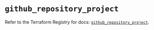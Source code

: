 # `github_repository_project`

Refer to the Terraform Registry for docs: [`github_repository_project`](https://registry.terraform.io/providers/integrations/github/5.44.0/docs/resources/repository_project).
